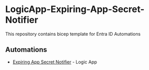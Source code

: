 # LogicApp-Expiring-App-Secret-Notifier
This repository contains bicep template for Entra ID Automations

## Automations
- [Expiring App Secret Notifier](/Expiring_App_Secret_Notifier) - Logic App
